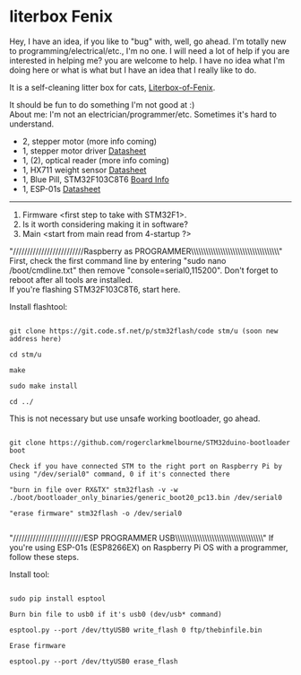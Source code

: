 <!DOCTYPE html>
<html lang="en">
<head>
    <meta charset="UTF-8">
    <meta name="viewport" content="width=device-width, initial-scale=1.0">
    <title>literbox Fenix</title>
</head>
<body>

<h1>literbox Fenix</h1>

<p>Hey, I have an idea, if you like to "bug" with, well, go ahead. I'm totally new to programming/electrical/etc., I'm no one.
    I will need a lot of help if you are interested in helping me? you are welcome to help.
    I have no idea what I'm doing here or what is what but I have an idea that I really like to do.</p>

<p>It is a self-cleaning litter box for cats, <a href="https://github.com/Mackan2023/Literbox-of-Fenix/doc/">Literbox-of-Fenix</a>.</p>

<p>It should be fun to do something I'm not good at :)<br>
    About me: I'm not an electrician/programmer/etc. Sometimes it's hard to understand.</p>

<ul>
    <li>2, stepper motor (more info coming)</li>
    <li>1, stepper motor driver <a href="https://www.pololu.com/file/0J450/a4988_DMOS_microstepping_driver_with_translator.pdf">Datasheet</a></li>
    <li>1, (2), optical reader (more info coming)</li>
    <li>1, HX711 weight sensor <a href="https://cdn.sparkfun.com/datasheets/Sensors/ForceFlex/hx711_english.pdf">Datasheet</a></li>
    <li>1, Blue Pill, STM32F103C8T6 <a href="https://stm32-base.org/boards/STM32F103C8T6-Blue-Pill.html">Board Info</a></li>
    <li>1, ESP-01s <a href="https://www.espressif.com/sites/default/files/documentation/0a-esp8266ex_datasheet_en.pdf">Datasheet</a></li>
</ul>

<hr>

<ol>
    <li>Firmware &lt;first step to take with STM32F1&gt;.</li>
    <li>Is it worth considering making it in software?</li>
    <li>Main &lt;start from main read from 4-startup ?&gt;</li>
</ol>

<p>"/////////////////////////Raspberry as PROGRAMMER\\\\\\\\\\\\\\\\\\\\\\\\\\\\\\\\\\\\"
    First, check the first command line by entering "sudo nano /boot/cmdline.txt" then remove "console=serial0,115200". Don't forget to reboot after all tools are installed.<br>
    If you're flashing STM32F103C8T6, start here.</p>

<p>Install flashtool:</p>

<code>
git clone https://git.code.sf.net/p/stm32flash/code stm/u (soon new address here)<br>
cd stm/u<br>
make<br>
sudo make install<br>
cd ../
</code>

<p>This is not necessary but use unsafe working bootloader, go ahead.</p>

<code>
git clone https://github.com/rogerclarkmelbourne/STM32duino-bootloader boot<br>
Check if you have connected STM to the right port on Raspberry Pi by using "/dev/serial0" command, 0 if it's connected there<br>
"burn in file over RX&TX" stm32flash -v -w ./boot/bootloader_only_binaries/generic_boot20_pc13.bin /dev/serial0<br>
"erase firmware" stm32flash -o /dev/serial0<br>
</code>

<p>"/////////////////////////ESP PROGRAMMER USB\\\\\\\\\\\\\\\\\\\\\\\\\\\\\\\\\\\\"
    If you're using ESP-01s (ESP8266EX) on Raspberry Pi OS with a programmer, follow these steps.</p>

<p>Install tool:</p>

<code>
sudo pip install esptool<br>
Burn bin file to usb0 if it's usb0 (dev/usb* command)<br>
esptool.py --port /dev/ttyUSB0 write_flash 0 ftp/thebinfile.bin<br>
Erase firmware<br>
esptool.py --port /dev/ttyUSB0 erase_flash<br>
</code>

</body>
</html>

